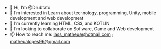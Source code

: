 - 👋 Hi, I’m @Drubtato
- 👀 I’m interested in Learn about technology, programming, Unity, mobile development and web development
- 🌱 I’m currently learning HTML, CSS, and KOTLIN
- 💞️ I’m looking to collaborate on Software, Game and Web development
- 📫 How to reach me: lass_matheus@hotmail.com ; matheualopes96@gmail.com

<!---
Drubtato/Drubtato is a ✨ special ✨ repository because its `README.md` (this file) appears on your GitHub profile.
You can click the Preview link to take a look at your changes.
--->
